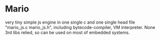 # Mario
very tiny simple js engine in one single c  and one single head file "mario_js.c mario_js.h", including bytecode-compiler, VM interpreter. None 3rd libs relied, so can be used on most of embedded systems.
